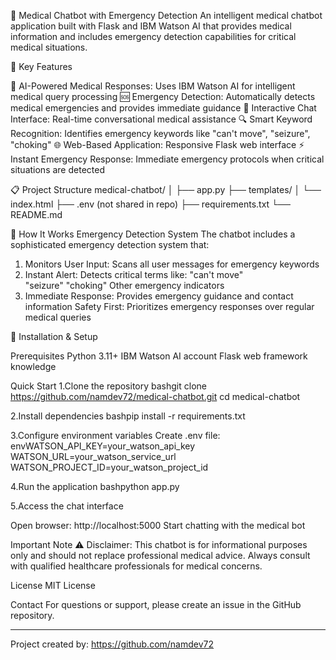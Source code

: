 🏥 Medical Chatbot with Emergency Detection
An intelligent medical chatbot application built with Flask and IBM Watson AI that provides medical information and includes emergency detection capabilities for critical medical situations.





🚨 Key Features

🤖 AI-Powered Medical Responses: Uses IBM Watson AI for intelligent medical query processing
🆘 Emergency Detection: Automatically detects medical emergencies and provides immediate guidance
💬 Interactive Chat Interface: Real-time conversational medical assistance
🔍 Smart Keyword Recognition: Identifies emergency keywords like "can't move", "seizure", "choking"
🌐 Web-Based Application: Responsive Flask web interface
⚡ Instant Emergency Response: Immediate emergency protocols when critical situations are detected






📋 Project Structure
medical-chatbot/
│
├── app.py 
├── templates/
│ └── index.html 
├── .env (not shared in repo)
├── requirements.txt
└── README.md






🎯 How It Works
Emergency Detection System
The chatbot includes a sophisticated emergency detection system that:



1. Monitors User Input: Scans all user messages for emergency keywords
2. Instant Alert: Detects critical terms like:
   "can't move"  
   "seizure"
   "choking"
Other emergency indicators
3. Immediate Response: Provides emergency guidance and contact information
Safety First: Prioritizes emergency responses over regular medical queries




🚀 Installation & Setup

Prerequisites
Python 3.11+
IBM Watson AI account
Flask web framework knowledge


Quick Start
1.Clone the repository
bashgit clone https://github.com/namdev72/medical-chatbot.git
cd medical-chatbot

2.Install dependencies
bashpip install -r requirements.txt

3.Configure environment variables
Create .env file:
envWATSON_API_KEY=your_watson_api_key
WATSON_URL=your_watson_service_url
WATSON_PROJECT_ID=your_watson_project_id

4.Run the application
bashpython app.py

5.Access the chat interface

Open browser: http://localhost:5000
Start chatting with the medical bot




Important Note
⚠️ Disclaimer: This chatbot is for informational purposes only and should not replace professional medical advice. Always consult with qualified healthcare professionals for medical concerns.


License
MIT License


Contact
For questions or support, please create an issue in the GitHub repository.
____________________________________________________________________________________________________________________________________________________________________________________________________________________
Project created by: https://github.com/namdev72
